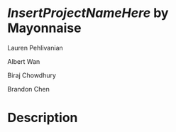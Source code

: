 # ___InsertProjectNameHere___ by Mayonnaise

Lauren Pehlivanian

Albert Wan

Biraj Chowdhury

Brandon Chen

# Description
